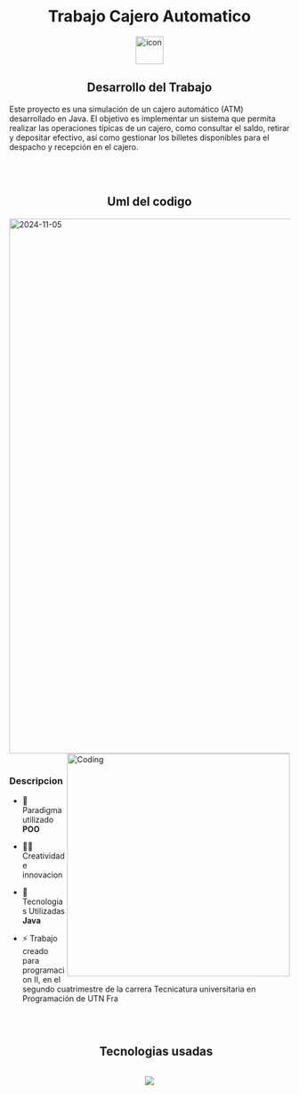 
<h1 align="center">Trabajo Cajero Automatico</h1>

<div align="center">
  <img src="https://techstack-generator.vercel.app/java-icon.svg" alt="icon" width="50" height="50" />
</div>


<h2 align="center">Desarrollo del Trabajo</h2>
    <p>
      Este proyecto es una simulación de un cajero automático (ATM) desarrollado en Java. El objetivo es implementar un sistema que permita realizar las operaciones típicas de un cajero, como consultar el saldo, retirar y depositar efectivo, así como gestionar los billetes disponibles para el despacho y recepción en el cajero. </p>
    <br><br>

    
<h2 align="center"> Uml del codigo </h2>


<img width="960" alt="2024-11-05" src="https://cdn.discordapp.com/attachments/1277708424158904460/1304426919508312095/Captura_de_pantalla_2024-11-08_094626.png?ex=672f59bc&is=672e083c&hm=cfbd9339712407b9b8e3d4bd1ca6f7b81b0124f4eaaae69b31dfb0560c038f44&">




<img align="right" alt="Coding" width="400" src="https://user-images.githubusercontent.com/74038190/229223263-cf2e4b07-2615-4f87-9c38-e37600f8381a.gif">
<br><br>

<h3>Descripcion</h3>

- 🔭 Paradigma utilizado **POO**

- 👨‍💻 Creatividad e innovacion

- 💬 Tecnologias Utilizadas **Java**

- ⚡ Trabajo creado para programacion II, en el segundo cuatrimestre de la carrera Tecnicatura universitaria en Programación de UTN Fra 
<br>


 <ul align="center">
<div id="tecnologias-usadas">
    <h2 style="display: inline-block">Tecnologias usadas</h2></summary>
  </ul>
</div>

<p align="center">
  <a href="https://skillicons.dev">
    <img src="https://skillicons.dev/icons?i=git,discord,github,java" />
  </a>
</p>
